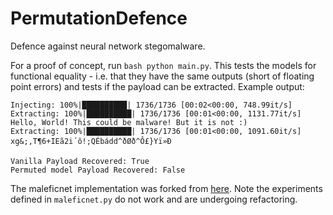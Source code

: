 # PermutationDefence
Defence against neural network stegomalware.

For a proof of concept, run `bash python main.py`. This tests the models for functional equality - i.e. that they have the same outputs (short of floating point errors) and tests if the payload can be extracted.
Example output: 
```
Injecting: 100%|██████████| 1736/1736 [00:02<00:00, 748.99it/s]
Extracting: 100%|██████████| 1736/1736 [00:01<00:00, 1131.77it/s]
Hello, World! This could be malware! But it is not :)
Extracting: 100%|██████████| 1736/1736 [00:01<00:00, 1091.60it/s]
xg­&;,T¶6+IEã2i´ô!;QÉbádd­^ðØð^Ô£}Yï»Ð

Vanilla Payload Recovered: True
Permuted model Payload Recovered: False

```

The maleficnet implementation was forked from [here](https://github.com/pagiux/maleficnet/tree/master). Note the experiments defined in `maleficnet.py` do not work and are undergoing refactoring.

